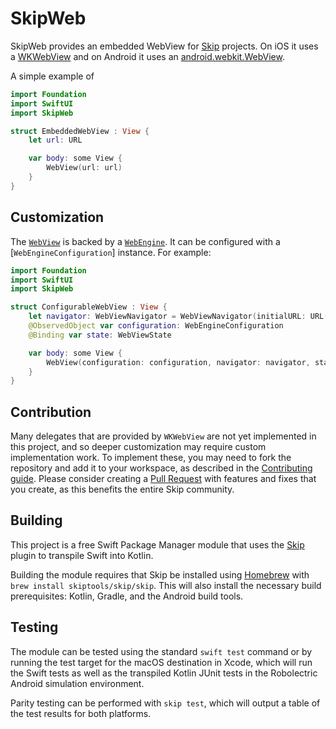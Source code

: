 # SkipWeb

SkipWeb provides an embedded WebView for [Skip](https://skip.tools) projects.
On iOS it uses a [WKWebView](https://developer.apple.com/documentation/webkit/wkwebview)
and on Android it uses an [android.webkit.WebView](https://developer.android.com/develop/ui/views/layout/webapps/webview).

A simple example of 

```swift
import Foundation
import SwiftUI
import SkipWeb

struct EmbeddedWebView : View {
    let url: URL

    var body: some View {
        WebView(url: url)
    }
}
```

## Customization

The [`WebView`](https://github.com/skiptools/skip-web/blob/main/Sources/SkipWeb/WebView.swift) is backed by a
[`WebEngine`](https://github.com/skiptools/skip-web/blob/main/Sources/SkipWeb/WebEngine.swift).
It can be configured with a [`WebEngineConfiguration`] instance. For example:

```swift
import Foundation
import SwiftUI
import SkipWeb

struct ConfigurableWebView : View {
    let navigator: WebViewNavigator = WebViewNavigator(initialURL: URL("https://skip.tools")!)
    @ObservedObject var configuration: WebEngineConfiguration
    @Binding var state: WebViewState

    var body: some View {
        WebView(configuration: configuration, navigator: navigator, state: $state)
    }
}

```

## Contribution

Many delegates that are provided by `WKWebView` are not yet implemented in this project,
and so deeper customization may require custom implementation work.
To implement these, you may need to fork the repository and add it to your workspace,
as described in the [Contributing guide](https://skip.tools/docs/contributing/).
Please consider creating a [Pull Request](https://github.com/skiptools/skip-web/pulls)
with features and fixes that you create, as this benefits the entire Skip community.

## Building

This project is a free Swift Package Manager module that uses the
[Skip](https://skip.tools) plugin to transpile Swift into Kotlin.

Building the module requires that Skip be installed using 
[Homebrew](https://brew.sh) with `brew install skiptools/skip/skip`.
This will also install the necessary build prerequisites:
Kotlin, Gradle, and the Android build tools.

## Testing

The module can be tested using the standard `swift test` command
or by running the test target for the macOS destination in Xcode,
which will run the Swift tests as well as the transpiled
Kotlin JUnit tests in the Robolectric Android simulation environment.

Parity testing can be performed with `skip test`,
which will output a table of the test results for both platforms.
